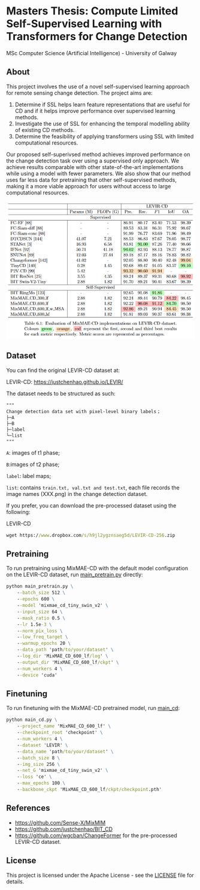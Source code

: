 # Masters Thesis: Compute Limited Self-Supervised Learning with Transformers for Change Detection

MSc Computer Science (Artificial Intelligence) - University of Galway

## About <a name = "about"></a>

This project involves the use of a novel self-supervised learning approach for remote sensing change detection. The project aims are:

1. Determine if SSL helps learn feature representations that are useful for CD and if it helps improve performance over supervised learning methods.
2. Investigate the use of SSL for enhancing the temporal modelling ability of existing CD methods.
3. Determine the feasibility of applying transformers using SSL with limited computational resources.  

Our proposed self-superivsed method achieves improved performance on the change detection task over using a supervised only approach. We achieve results comparable with other state-of-the-art implementations while using a model with fewer parameters. We also show that our method uses far less data for pretraining that other self-supervised methods, making it a more viable approach for users without access to large computational resources.

![results](./figures/results.png)

## Dataset <a name = "dataset"></a>

You can find the original LEVIR-CD dataset at:

LEVIR-CD: https://justchenhao.github.io/LEVIR/

The dataset needs to be structured as such:

```
"""
Change detection data set with pixel-level binary labels；
├─A
├─B
├─label
└─list
"""
```

`A`: images of t1 phase;

`B`:images of t2 phase;

`label`: label maps;

`list`: contains `train.txt, val.txt and test.txt`, each file records the image names (XXX.png) in the change detection dataset.

If you prefer, you can download the pre-processed dataset using the following:

LEVIR-CD 
```cmd
wget https://www.dropbox.com/s/h9jl2ygznsaeg5d/LEVIR-CD-256.zip
```

## Pretraining <a name = "Pretraining"></a>

To run pretraining using MixMAE-CD with the default model configuration on the LEVIR-CD dataset, run [main_pretrain.py](main_pretrain.py) directly:

```cmd
python main_pretrain.py \
    --batch_size 512 \
    --epochs 600 \
    --model 'mixmae_cd_tiny_swin_v2' \
    --input_size 64 \
    --mask_ratio 0.5 \
    --lr 1.5e-3 \
    --norm_pix_loss \
    --low_freq_target \
    --warmup_epochs 20 \
    --data_path 'path/to/your/dataset' \
    --log_dir 'MixMAE_CD_600_lf/log' \
    --output_dir 'MixMAE_CD_600_lf/ckpt' \
    --num_workers 4 \
    --device 'cuda'
```

## Finetuning <a name = "finetuning"></a>

To run finetuning with the MixMAE-CD pretrained model, run [main_cd](main_cd.py):

```cmd
python main_cd.py \
    --project_name 'MixMAE_CD_600_lf' \
    --checkpoint_root 'checkpoint' \
    --num_workers 4 \
    --dataset 'LEVIR' \
    --data_name 'path/to/your/dataset' \
    --batch_size 8 \
    --img_size 256 \
    --net_G 'mixmae_cd_tiny_swin_v2' \
    --loss 'ce' \
    --max_epochs 100 \
    --backbone_ckpt 'MixMAE_CD_600_lf/ckpt/checkpoint.pth'
```

## References <a name = "references"></a>

- https://github.com/Sense-X/MixMIM
- https://github.com/justchenhao/BIT_CD
- https://github.com/wgcban/ChangeFormer for the pre-processed LEVIR-CD dataset.

## License <a name = "license"></a>

This project is licensed under the Apache License - see the [LICENSE](LICENSE) file for details.